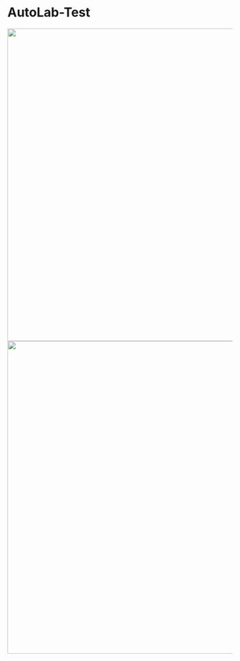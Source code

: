 # AutoLab-Test
<div align="center">
<img src ="https://user-images.githubusercontent.com/93262391/182877897-08c1ca03-b1ee-45f1-b4b3-62fc500555cb.png" width="700px"/>
</div>

<div align="center">
<img src ="https://user-images.githubusercontent.com/93262391/182876944-3ecc1204-4252-4e50-9f91-f2453dc39e37.png" width="700px"/>
</div>
